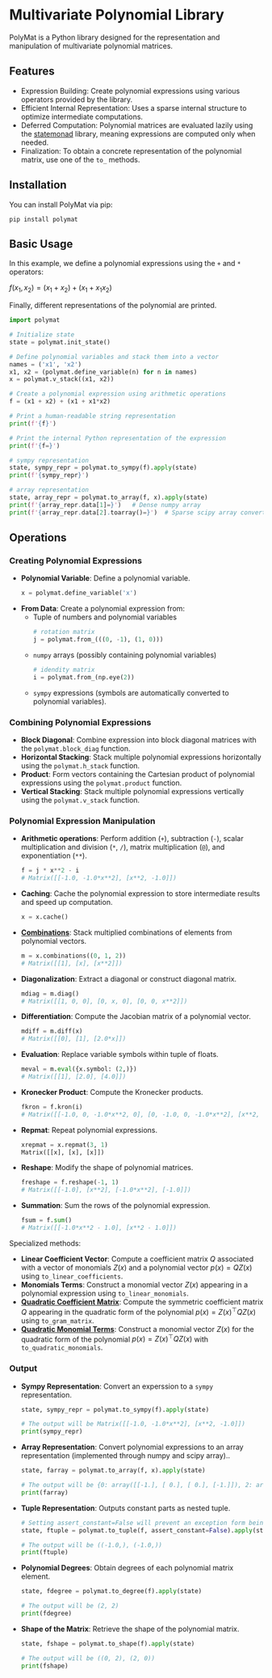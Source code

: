 # Multivariate Polynomial Library

PolyMat is a Python library designed for the representation and manipulation of multivariate polynomial matrices.


## Features

* Expression Building: Create polynomial expressions using various operators provided by the library.
* Efficient Internal Representation: Uses a sparse internal structure to optimize intermediate computations.
* Deferred Computation: Polynomial matrices are evaluated lazily using the [statemonad](https://github.com/MichaelSchneeberger/state-monad) library, meaning expressions are computed only when needed.
* Finalization: To obtain a concrete representation of the polynomial matrix, use one of the `to_` methods.


## Installation

You can install PolyMat via pip:

```
pip install polymat
```


## Basic Usage

In this example, we define a polynomial expressions using the `+` and `*` operators:

$f(x_1, x_2) = (x_1 + x_2) + (x_1 + x_1 x_2)$

Finally, different representations of the polynomial are printed.

``` python
import polymat

# Initialize state
state = polymat.init_state()

# Define polynomial variables and stack them into a vector
names = ('x1', 'x2')
x1, x2 = (polymat.define_variable(n) for n in names)
x = polymat.v_stack((x1, x2))

# Create a polynomial expression using arithmetic operations
f = (x1 + x2) + (x1 + x1*x2)

# Print a human-readable string representation
print(f'{f}')

# Print the internal Python representation of the expression
print(f'{f=}')

# sympy representation
state, sympy_repr = polymat.to_sympy(f).apply(state)
print(f'{sympy_repr}')

# array representation
state, array_repr = polymat.to_array(f, x).apply(state)
print(f'{array_repr.data[1]=}')   # Dense numpy array
print(f'{array_repr.data[2].toarray()=}')  # Sparse scipy array converted to numpy
```


## Operations

### Creating Polynomial Expressions

- **Polynomial Variable**: Define a polynomial variable.
    ``` python
    x = polymat.define_variable('x')
    ```
- **From Data**: Create a polynomial expression from:
    - Tuple of numbers and polynomial variables
        ``` python
        # rotation matrix
        j = polymat.from_(((0, -1), (1, 0)))
        ```
    - `numpy` arrays (possibly containing polynomial variables)
        ``` python
        # idendity matrix
        i = polymat.from_(np.eye(2))
        ```
    - `sympy` expressions (symbols are automatically converted to polynomial variables).

### Combining Polynomial Expressions

- **Block Diagonal**: Combine expression into block diagonal matrices with the `polymat.block_diag` function.
- **Horizontal Stacking**: Stack multiple polynomial expressions horizontally using the `polymat.h_stack` function.
- **Product**: Form vectors containing the Cartesian product of polynomial expressions using the `polymat.product` function.
- **Vertical Stacking**: Stack multiple polynomial expressions vertically using the `polymat.v_stack` function.

### Polynomial Expression Manipulation

- **Arithmetic operations**: Perform addition (`+`), subtraction (`-`), scalar multiplication and division (`*`, `/`), matrix multiplication (`@`), and exponentiation (`**`).
    ``` python
    f = j * x**2 - i
    # Matrix([[-1.0, -1.0*x**2], [x**2, -1.0]])
    ```
- **Caching**: Cache the polynomial expression to store intermediate results and speed up computation.
    ``` python
    x = x.cache()
    ```
- [**Combinations**](https://github.com/MichaelSchneeberger/polymat/blob/main/polymat/expressiontree/operations/combinations.py): Stack multiplied combinations of elements from polynomial vectors.
    ``` python
    m = x.combinations((0, 1, 2))
    # Matrix([[1], [x], [x**2]])
    ```
- **Diagonalization**: Extract a diagonal or construct diagonal matrix.
    ``` python
    mdiag = m.diag()
    # Matrix([[1, 0, 0], [0, x, 0], [0, 0, x**2]])
    ```
- **Differentiation**: Compute the Jacobian matrix of a polynomial vector.
    ``` python
    mdiff = m.diff(x)
    # Matrix([[0], [1], [2.0*x]])
    ```
- **Evaluation**: Replace variable symbols within tuple of floats.
    ``` python
    meval = m.eval({x.symbol: (2,)})
    # Matrix([[1], [2.0], [4.0]])
    ```
- **Kronecker Product**: Compute the Kronecker products.
    ``` python
    fkron = f.kron(i)
    # Matrix([[-1.0, 0, -1.0*x**2, 0], [0, -1.0, 0, -1.0*x**2], [x**2, 0, -1.0, 0], [0, x**2, 0, -1.0]])
    ```
- **Repmat**: Repeat polynomial expressions.
    ``` python
    xrepmat = x.repmat(3, 1)
    Matrix([[x], [x], [x]])
    ```
- **Reshape**: Modify the shape of polynomial matrices.
    ``` python
    freshape = f.reshape(-1, 1)
    # Matrix([[-1.0], [x**2], [-1.0*x**2], [-1.0]])
    ```
- **Summation**: Sum the rows of the polynomial expression.
    ``` python
    fsum = f.sum()
    # Matrix([[-1.0*x**2 - 1.0], [x**2 - 1.0]])
    ```

Specialized methods:
- **Linear Coefficient Vector**: Compute a coefficient matrix $Q$ associated with a vector of monomials $Z(x)$ and a polynomial vector $p(x) = Q Z(x)$ using `to_linear_coefficients`.
- **Monomials Terms**: Construct a monomial vector $Z(x)$ appearing in a polynomial expression using `to_linear_monomials`.
- [**Quadratic Coefficient Matrix**](https://github.com/MichaelSchneeberger/polymat/blob/main/polymat/expressiontree/operations/quadraticcoefficients.py): Compute the symmetric coefficient matrix $Q$ appearing in the quadratic form of the polynomial $p(x) = Z(x)^\top Q Z(x)$ using `to_gram_matrix`.
- [**Quadratic Monomial Terms**](https://github.com/MichaelSchneeberger/polymat/blob/main/polymat/expressiontree/operations/quadraticmonomials.py): Construct a monomial vector $Z(x)$ for the quadratic form of the polynomial $p(x) = Z(x)^\top Q Z(x)$ with `to_quadratic_monomials`.


### Output

- **Sympy Representation**: Convert an experssion to a `sympy` representation.
    ``` python
    state, sympy_repr = polymat.to_sympy(f).apply(state)

    # The output will be Matrix([[-1.0, -1.0*x**2], [x**2, -1.0]])
    print(sympy_repr)
    ```
- **Array Representation**: Convert polynomial expressions to an array representation (implemented through numpy and scipy array)..
    ``` python
    state, farray = polymat.to_array(f, x).apply(state)

    # The output will be {0: array([[-1.], [ 0.], [ 0.], [-1.]]), 2: array([[ 0.], [ 1.], [-1.], [ 0.]])}
    print(farray)
    ```
- **Tuple Representation**: Outputs constant parts as nested tuple.
    ``` python
    # Setting assert_constant=False will prevent an exception form being raised, even if f is not a constant polynomial expression
    state, ftuple = polymat.to_tuple(f, assert_constant=False).apply(state)

    # The output will be ((-1.0,), (-1.0,))
    print(ftuple)
    ```
- **Polynomial Degrees**: Obtain degrees of each polynomial matrix element.
    ``` python
    state, fdegree = polymat.to_degree(f).apply(state)

    # The output will be (2, 2)
    print(fdegree)
    ```
- **Shape of the Matrix**: Retrieve the shape of the polynomial matrix.
    ``` python
    state, fshape = polymat.to_shape(f).apply(state)

    # The output will be ((0, 2), (2, 0))
    print(fshape)
    ```

<!-- 
## References

Here are some references related to this probject:
*  -->